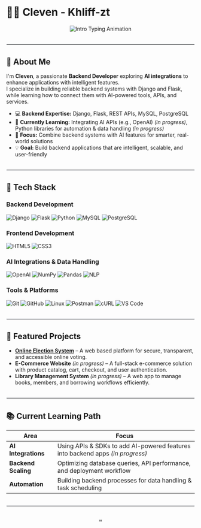 # 👨‍💻 Cleven - Khliff-zt

<p align="center">
  <img src="https://readme-typing-svg.demolab.com?font=Fira+Code&pause=1000&color=5BE0D9&center=true&vCenter=true&width=500&lines=Hi,+I'm+Cleven+%F0%9F%91%8B;Backend+Developer+%26+AI+Integration+Learner;Turning+Ideas+Into+Impactful+Solutions" alt="Intro Typing Animation" />
</p>

<hr style="border: 1px solid #e1e4e8; margin: 2rem 0;">

## 👋 About Me

I'm **Cleven**, a passionate **Backend Developer** exploring **AI integrations** to enhance applications with intelligent features.  
I specialize in building reliable backend systems with Django and Flask, while learning how to connect them with AI-powered tools, APIs, and services.

- 💻 **Backend Expertise:** Django, Flask, REST APIs, MySQL, PostgreSQL  
- 🌱 **Currently Learning:** Integrating AI APIs (e.g., OpenAI) *(in progress)*, Python libraries for automation & data handling *(in progress)*  
- 🔗 **Focus:** Combine backend systems with AI features for smarter, real-world solutions  
- 💡 **Goal:** Build backend applications that are intelligent, scalable, and user-friendly

<hr style="border: 1px solid #e1e4e8; margin: 2rem 0;">

## 🧰 Tech Stack

### Backend Development
<p>
  <img src="https://img.shields.io/badge/Django-092E20?style=for-the-badge&logo=django&logoColor=white" alt="Django" />
  <img src="https://img.shields.io/badge/Flask-000000?style=for-the-badge&logo=flask&logoColor=white" alt="Flask" />
  <img src="https://img.shields.io/badge/Python-3776AB?style=for-the-badge&logo=python&logoColor=white" alt="Python" />
  <img src="https://img.shields.io/badge/MySQL-4479A1?style=for-the-badge&logo=mysql&logoColor=white" alt="MySQL" />
  <img src="https://img.shields.io/badge/PostgreSQL-4169E1?style=for-the-badge&logo=postgresql&logoColor=white" alt="PostgreSQL" />
</p>

### Frontend Development
<p>
  <img src="https://img.shields.io/badge/HTML5-E34F26?style=for-the-badge&logo=html5&logoColor=white" alt="HTML5" />
  <img src="https://img.shields.io/badge/CSS3-1572B6?style=for-the-badge&logo=css3&logoColor=white" alt="CSS3" />
</p>

### AI Integrations & Data Handling
<p>
  <img src="https://img.shields.io/badge/OpenAI-412991?style=for-the-badge&logo=openai&logoColor=white" alt="OpenAI" />
  <img src="https://img.shields.io/badge/NumPy-013243?style=for-the-badge&logo=numpy&logoColor=white" alt="NumPy" />
  <img src="https://img.shields.io/badge/Pandas-150458?style=for-the-badge&logo=pandas&logoColor=white" alt="Pandas" />
  <img src="https://img.shields.io/badge/NLP-4B0082?style=for-the-badge&logo=spacy&logoColor=white" alt="NLP" />
</p>

### Tools & Platforms
<p>
  <img src="https://img.shields.io/badge/Git-F05032?style=for-the-badge&logo=git&logoColor=white" alt="Git" />
  <img src="https://img.shields.io/badge/GitHub-181717?style=for-the-badge&logo=github&logoColor=white" alt="GitHub" />
  <img src="https://img.shields.io/badge/Linux-FCC624?style=for-the-badge&logo=linux&logoColor=black" alt="Linux" />
  <img src="https://img.shields.io/badge/Postman-FF6C37?style=for-the-badge&logo=postman&logoColor=white" alt="Postman" />
  <img src="https://img.shields.io/badge/cURL-073551?style=for-the-badge&logo=curl&logoColor=white" alt="cURL" />
  <img src="https://img.shields.io/badge/VS%20Code-007ACC?style=for-the-badge&logo=visual-studio-code&logoColor=white" alt="VS Code" />
</p>

<hr style="border: 1px solid #e1e4e8; margin: 2rem 0;">

## 🚀 Featured Projects

- **[Online Election System](https://anna1tx.pythonanywhere.com/)** – A web based platform for secure, transparent, and accessible online voting.  
- **E-Commerce Website** *(in progress)* – A full-stack e-commerce solution with product catalog, cart, checkout, and user authentication.  
- **Library Management System** *(in progress)* – A web app to manage books, members, and borrowing workflows efficiently.  

<hr style="border: 1px solid #e1e4e8; margin: 2rem 0;">

## 📚 Current Learning Path

| Area                  | Focus                                                                 |
|-----------------------|-----------------------------------------------------------------------|
| **AI Integrations**   | Using APIs & SDKs to add AI-powered features into backend apps *(in progress)* |
| **Backend Scaling**   | Optimizing database queries, API performance, and deployment workflow |
| **Automation**        | Building backend processes for data handling & task scheduling        |

<hr style="border: 1px solid #e1e4e8; margin: 2rem 0;">

<style>
  .typing-container {
    display: inline-block;
    border-right: 2px solid rgba(0,0,0,0.75);
    white-space: nowrap;
    overflow: hidden;
    font-family: monospace;
    font-size: 1.1rem;
    animation: typing 6s steps(60, end), blink-caret 0.75s step-end infinite;
  }

  @keyframes typing {
    from { width: 0; }
    to { width: 100%; }
  }

  @keyframes blink-caret {
    from, to { border-color: transparent; }
    50% { border-color: rgba(0,0,0,0.75); }
  }
</style>

<p align="center">
  <em>
    <span class="typing-container">
      "Building scalable backend systems with smart AI-powered integrations—one commit at a time."
    </span>
  </em>
</p>

